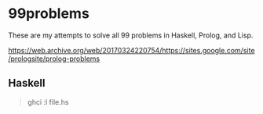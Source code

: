 # 99problems
These are my attempts to solve all 99 problems in Haskell, Prolog, and Lisp.

https://web.archive.org/web/20170324220754/https://sites.google.com/site/prologsite/prolog-problems

## Haskell
> ghci
> :l file.hs
